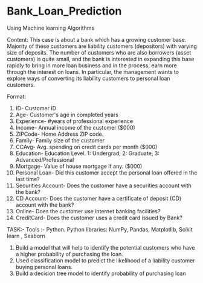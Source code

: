 # Bank_Loan_Prediction
Using Machine learning Algorithms

Content:
This case is about a bank which has a growing customer base. Majority of these
customers are liability customers (depositors) with varying size of deposits. The number of
customers who are also borrowers (asset customers) is quite small, and the bank is interested
in expanding this base rapidly to bring in more loan business and in the process, earn more
through the interest on loans. In particular, the management wants to explore ways of
converting its liability customers to personal loan customers.

Format:
1. ID- Customer ID
2. Age- Customer's age in completed years
3. Experience- #years of professional experience
4. Income- Annual income of the customer ($000)
5. ZIPCode- Home Address ZIP code.
6. Family- Family size of the customer
7. CCAvg- Avg. spending on credit cards per month ($000)
8. Education- Education Level. 1: Undergrad; 2: Graduate; 3: Advanced/Professional
9. Mortgage- Value of house mortgage if any. ($000)
10. Personal Loan- Did this customer accept the personal loan offered in the last time?
12. Securities Account- Does the customer have a securities account with the bank?
13. CD Account- Does the customer have a certificate of deposit (CD) account with the
bank?
14. Online- Does the customer use internet banking facilities?
15. CreditCard- Does the customer uses a credit card issued by Bank?

TASK:-
Tools :- Python.
         Python libraries: NumPy, Pandas, Matplotlib, Scikit learn , Seaborn 

1. Build a model that will help to identify the potential customers who have a higher
   probability of purchasing the loan.
2. Used classification model to predict the likelihood of a liability customer buying
   personal loans.
3. Build a decision tree model to identify probability of purchasing loan
